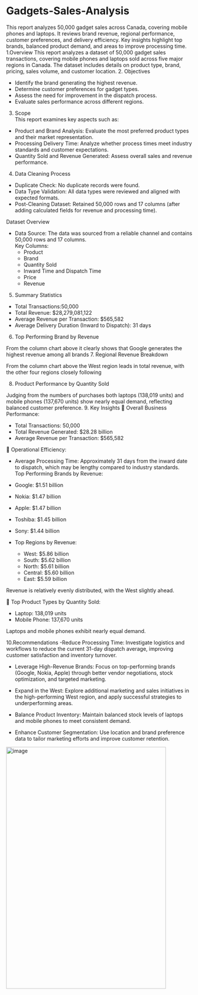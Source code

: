 # Gadgets-Sales-Analysis
This report analyzes 50,000 gadget sales across Canada, covering mobile phones and laptops. It reviews brand revenue, regional performance, customer preferences, and delivery efficiency. Key insights highlight top brands, balanced product demand, and areas to improve processing time.
1.Overview
This report analyzes a dataset of 50,000 gadget sales transactions, covering mobile phones and laptops sold across five major regions in Canada. The dataset includes details on product type, brand, pricing, sales volume, and customer location.
2. Objectives   
- Identify the brand generating the highest revenue.  
- Determine customer preferences for gadget types.  
- Assess the need for improvement in the dispatch process.  
- Evaluate sales performance across different regions.  

3. Scope  
This report examines key aspects such as:  
- Product and Brand Analysis: Evaluate the most preferred product types and their market representation.  
- Processing Delivery Time: Analyze whether process times meet industry standards and customer expectations.  
- Quantity Sold and Revenue Generated: Assess overall sales and revenue performance.

4. Data Cleaning Process 
- Duplicate Check: No duplicate records were found.
- Data Type Validation: All data types were reviewed and aligned with expected formats.
- Post-Cleaning Dataset: Retained 50,000 rows and 17 columns (after adding calculated fields for revenue and processing time).

Dataset Overview 
- Data Source: The data was sourced from a reliable channel and contains 50,000 rows and 17 columns.  
Key Columns:  
  - Product  
  - Brand  
  - Quantity Sold  
  - Inward Time and Dispatch Time  
  - Price  
  - Revenue  

5. Summary Statistics
- Total Transactions:50,000  
- Total Revenue: $28,279,081,122  
- Average Revenue per Transaction: $565,582  
- Average Delivery Duration (Inward to Dispatch): 31 days  
6. Top Performing Brand by Revenue  
 
From the column chart above it clearly shows that Google generates the highest revenue among all brands 
7. Regional Revenue Breakdown 
 
From the column chart above the West region leads in total revenue, with the other four regions closely following

8. Product Performance by Quantity Sold 
 
Judging from the numbers of purchases both laptops (138,019 units) and mobile phones (137,670 units) show nearly equal demand, reflecting balanced customer preference.
9. Key Insights
	Overall Business Performance:
- Total Transactions: 50,000  
 - Total Revenue Generated: $28.28 billion  
  - Average Revenue per Transaction: $565,582  

	Operational Efficiency: 
  - Average Processing Time: Approximately 31 days from the inward date to dispatch, which may be lengthy compared to industry standards.  
     Top Performing Brands by Revenue:  
  - Google: $1.51 billion  
  - Nokia: $1.47 billion  
  - Apple: $1.47 billion  
  - Toshiba: $1.45 billion  
  - Sony: $1.44 billion  

- Top Regions by Revenue: 
  - West: $5.86 billion  
  - South: $5.62 billion  
  - North: $5.61 billion  
  - Central: $5.60 billion  
  - East: $5.59 billion  

Revenue is relatively evenly distributed, with the West slightly ahead.

	Top Product Types by Quantity Sold:
  - Laptop: 138,019 units  
  - Mobile Phone: 137,670 units  

Laptops and mobile phones exhibit nearly equal demand.

10.Recommendations 
-Reduce Processing Time: Investigate logistics and workflows to reduce the current 31-day dispatch average, improving customer satisfaction and inventory turnover.
- Leverage High-Revenue Brands: Focus on top-performing brands (Google, Nokia, Apple) through better vendor negotiations, stock optimization, and targeted marketing. 
- Expand in the West: Explore additional marketing and sales initiatives in the high-performing West region, and apply successful strategies to underperforming areas.  

- Balance Product Inventory: Maintain balanced stock levels of laptops and mobile phones to meet consistent demand.  
- Enhance Customer Segmentation: Use location and brand preference data to tailor marketing efforts and improve customer retention.
<img width="432" height="654" alt="image" src="https://github.com/user-attachments/assets/c8ae31c5-f658-49ca-9469-84f9715c208e" />
